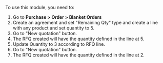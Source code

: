 To use this module, you need to:

1.  Go to **Purchase \> Order \> Blanket Orders**
2.  Create an agreement and set "Remaining Qty" type and create a line
    with any product and set quantity to 5.
3.  Go to "New quotation" button.
4.  The RFQ created will have the quantity defined in the line at 5.
5.  Update Quantity to 3 according to RFQ line.
6.  Go to "New quotation" button.
7.  The RFQ created will have the quantity defined in the line at 2.

